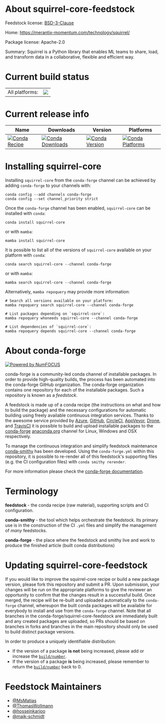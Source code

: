 About squirrel-core-feedstock
=============================

Feedstock license: [BSD-3-Clause](https://github.com/conda-forge/squirrel-core-feedstock/blob/main/LICENSE.txt)

Home: https://merantix-momentum.com/technology/squirrel/

Package license: Apache-2.0

Summary: Squirrel is a Python library that enables ML teams to share, load, and transform data in a collaborative, flexible and efficient way.

Current build status
====================


<table><tr><td>All platforms:</td>
    <td>
      <a href="https://dev.azure.com/conda-forge/feedstock-builds/_build/latest?definitionId=15890&branchName=main">
        <img src="https://dev.azure.com/conda-forge/feedstock-builds/_apis/build/status/squirrel-core-feedstock?branchName=main">
      </a>
    </td>
  </tr>
</table>

Current release info
====================

| Name | Downloads | Version | Platforms |
| --- | --- | --- | --- |
| [![Conda Recipe](https://img.shields.io/badge/recipe-squirrel--core-green.svg)](https://anaconda.org/conda-forge/squirrel-core) | [![Conda Downloads](https://img.shields.io/conda/dn/conda-forge/squirrel-core.svg)](https://anaconda.org/conda-forge/squirrel-core) | [![Conda Version](https://img.shields.io/conda/vn/conda-forge/squirrel-core.svg)](https://anaconda.org/conda-forge/squirrel-core) | [![Conda Platforms](https://img.shields.io/conda/pn/conda-forge/squirrel-core.svg)](https://anaconda.org/conda-forge/squirrel-core) |

Installing squirrel-core
========================

Installing `squirrel-core` from the `conda-forge` channel can be achieved by adding `conda-forge` to your channels with:

```
conda config --add channels conda-forge
conda config --set channel_priority strict
```

Once the `conda-forge` channel has been enabled, `squirrel-core` can be installed with `conda`:

```
conda install squirrel-core
```

or with `mamba`:

```
mamba install squirrel-core
```

It is possible to list all of the versions of `squirrel-core` available on your platform with `conda`:

```
conda search squirrel-core --channel conda-forge
```

or with `mamba`:

```
mamba search squirrel-core --channel conda-forge
```

Alternatively, `mamba repoquery` may provide more information:

```
# Search all versions available on your platform:
mamba repoquery search squirrel-core --channel conda-forge

# List packages depending on `squirrel-core`:
mamba repoquery whoneeds squirrel-core --channel conda-forge

# List dependencies of `squirrel-core`:
mamba repoquery depends squirrel-core --channel conda-forge
```


About conda-forge
=================

[![Powered by
NumFOCUS](https://img.shields.io/badge/powered%20by-NumFOCUS-orange.svg?style=flat&colorA=E1523D&colorB=007D8A)](https://numfocus.org)

conda-forge is a community-led conda channel of installable packages.
In order to provide high-quality builds, the process has been automated into the
conda-forge GitHub organization. The conda-forge organization contains one repository
for each of the installable packages. Such a repository is known as a *feedstock*.

A feedstock is made up of a conda recipe (the instructions on what and how to build
the package) and the necessary configurations for automatic building using freely
available continuous integration services. Thanks to the awesome service provided by
[Azure](https://azure.microsoft.com/en-us/services/devops/), [GitHub](https://github.com/),
[CircleCI](https://circleci.com/), [AppVeyor](https://www.appveyor.com/),
[Drone](https://cloud.drone.io/welcome), and [TravisCI](https://travis-ci.com/)
it is possible to build and upload installable packages to the
[conda-forge](https://anaconda.org/conda-forge) [anaconda.org](https://anaconda.org/)
channel for Linux, Windows and OSX respectively.

To manage the continuous integration and simplify feedstock maintenance
[conda-smithy](https://github.com/conda-forge/conda-smithy) has been developed.
Using the ``conda-forge.yml`` within this repository, it is possible to re-render all of
this feedstock's supporting files (e.g. the CI configuration files) with ``conda smithy rerender``.

For more information please check the [conda-forge documentation](https://conda-forge.org/docs/).

Terminology
===========

**feedstock** - the conda recipe (raw material), supporting scripts and CI configuration.

**conda-smithy** - the tool which helps orchestrate the feedstock.
                   Its primary use is in the construction of the CI ``.yml`` files
                   and simplify the management of *many* feedstocks.

**conda-forge** - the place where the feedstock and smithy live and work to
                  produce the finished article (built conda distributions)


Updating squirrel-core-feedstock
================================

If you would like to improve the squirrel-core recipe or build a new
package version, please fork this repository and submit a PR. Upon submission,
your changes will be run on the appropriate platforms to give the reviewer an
opportunity to confirm that the changes result in a successful build. Once
merged, the recipe will be re-built and uploaded automatically to the
`conda-forge` channel, whereupon the built conda packages will be available for
everybody to install and use from the `conda-forge` channel.
Note that all branches in the conda-forge/squirrel-core-feedstock are
immediately built and any created packages are uploaded, so PRs should be based
on branches in forks and branches in the main repository should only be used to
build distinct package versions.

In order to produce a uniquely identifiable distribution:
 * If the version of a package **is not** being increased, please add or increase
   the [``build/number``](https://docs.conda.io/projects/conda-build/en/latest/resources/define-metadata.html#build-number-and-string).
 * If the version of a package **is** being increased, please remember to return
   the [``build/number``](https://docs.conda.io/projects/conda-build/en/latest/resources/define-metadata.html#build-number-and-string)
   back to 0.

Feedstock Maintainers
=====================

* [@MsMatias](https://github.com/MsMatias/)
* [@ThomasWollmann](https://github.com/ThomasWollmann/)
* [@hosseinkarjoo](https://github.com/hosseinkarjoo/)
* [@maik-schmidt](https://github.com/maik-schmidt/)

